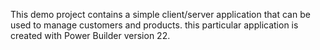 This demo project contains a simple client/server application that can be used to manage customers and products. this particular application is created with Power Builder version 22. 

